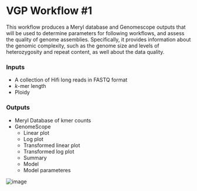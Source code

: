 # VGP Workflow #1

This workflow produces a Meryl database and Genomescope outputs that will be used to determine parameters for following workflows, and assess the quality of genome assemblies. Specifically, it provides information about the genomic complexity, such as the genome size and levels of heterozygosity and repeat content, as well about the data quality.

### Inputs

-   A collection of Hifi long reads in FASTQ format
-   *k*-mer length
-   Ploidy

### Outputs

-   Meryl Database of kmer counts
-   GenomeScope
    -   Linear plot
    -   Log plot
    -   Transformed linear plot
    -   Transformed log plot
    -   Summary
    -   Model
    -   Model parameteres

 ![image](https://github.com/galaxyproject/iwc/assets/4291636/565238fc-f8a9-46ac-8b31-6276410fa436)
